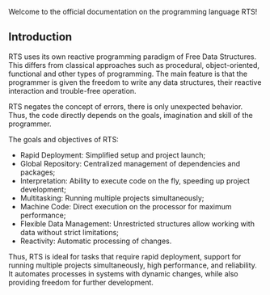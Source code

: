Welcome to the official documentation on the programming language RTS!

## Introduction

RTS uses its own reactive programming paradigm of Free Data Structures.
This differs from classical approaches such as procedural, object-oriented,
functional and other types of programming. The main feature is that
the programmer is given the freedom to write any data structures,
their reactive interaction and trouble-free operation.

RTS negates the concept of errors, there is only unexpected behavior.
Thus, the code directly depends on the goals, imagination and skill of
the programmer.

The goals and objectives of RTS:

* Rapid Deployment: Simplified setup and project launch;
* Global Repository: Centralized management of dependencies and packages;
* Interpretation: Ability to execute code on the fly, speeding up project development;
* Multitasking: Running multiple projects simultaneously;
* Machine Code: Direct execution on the processor for maximum performance;
* Flexible Data Management: Unrestricted structures allow working with data without strict limitations;
* Reactivity: Automatic processing of changes.

Thus, RTS is ideal for tasks that require rapid deployment, support for
running multiple projects simultaneously, high performance, and reliability.
It automates processes in systems with dynamic changes, while also providing
freedom for further development.